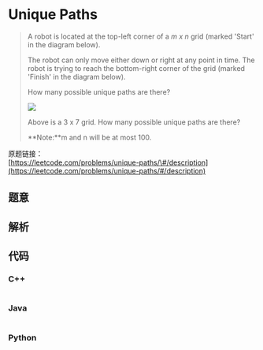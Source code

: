 # Unique Paths

> A robot is located at the top-left corner of a _m x n_ grid \(marked 'Start' in the diagram below\).
>
> The robot can only move either down or right at any point in time. The robot is trying to reach the bottom-right corner of the grid \(marked 'Finish' in the diagram below\).
>
> How many possible unique paths are there?
>
> ![](https://leetcode.com/static/images/problemset/robot_maze.png)
>
> Above is a 3 x 7 grid. How many possible unique paths are there?
>
> **Note:**m and n will be at most 100.

原题链接：  
[https://leetcode.com/problems/unique-paths/\#/description](https://leetcode.com/problems/unique-paths/#/description)

## 题意

## 解析

## 代码

### C++

```cpp

```

### Java

```java

```

### Python

```py

```



